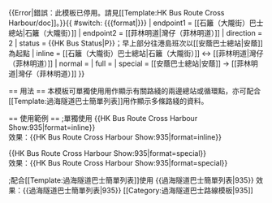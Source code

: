 {{Error|錯誤：此模板已停用。請見[[Template:HK Bus Route Cross Harbour/doc]]。}}{{ #switch: {{{format|}}}
  | endpoint1 = [[石籬（大隴街）巴士總站|石籬（大隴街）]]
  | endpoint2 = [[菲林明道|灣仔（菲林明道）]]
  | direction = 2
  | status = {{HK Bus Status|P}}；早上部分往港島班次以[[安蔭巴士總站|安蔭]]為起點
  | inline = [[石籬（大隴街）巴士總站|石籬（大隴街）]] ↔ [[菲林明道|灣仔（菲林明道）]]
  | normal = 
  | full = 
  | special = [[安蔭巴士總站|安蔭]] → [[菲林明道|灣仔（菲林明道）]]
}}<noinclude>

== 用法 ==
本模板可單獨使用用作顯示有關路綫的兩邊總站或循環點，亦可配合[[Template:過海隧道巴士簡單列表]]用作顯示多條路綫的資料。

== 使用範例 ==
;單獨使用
<nowiki>{{HK Bus Route Cross Harbour Show:935|format=inline}}</nowiki><br>
效果：{{HK Bus Route Cross Harbour Show:935|format=inline}}

<nowiki>{{HK Bus Route Cross Harbour Show:935|format=special}}</nowiki><br>
效果：{{HK Bus Route Cross Harbour Show:935|format=special}}

;配合[[Template:過海隧道巴士簡單列表]]使用
<nowiki>{{過海隧道巴士簡單列表|935}}</nowiki>
效果：{{過海隧道巴士簡單列表|935}}
[[Category:過海隧道巴士路線模板|935]]</noinclude>